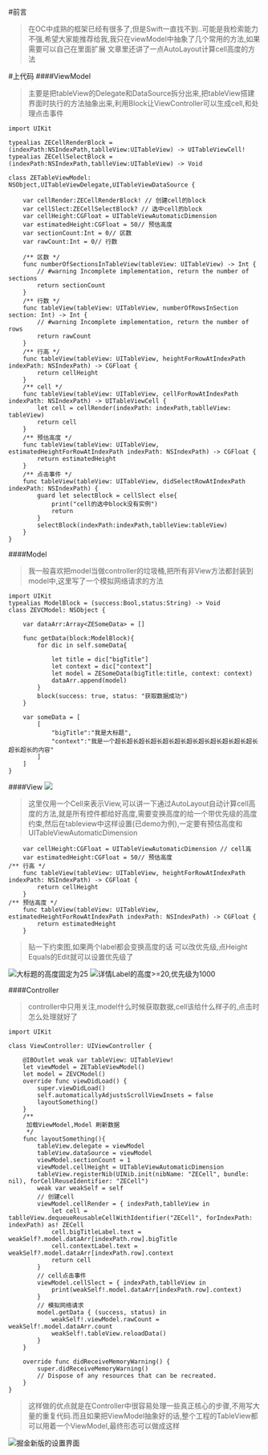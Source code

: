 #前言
>在OC中成熟的框架已经有很多了,但是Swift一直找不到..可能是我检索能力不强,希望大家能推荐给我,我只在viewModel中抽象了几个常用的方法,如果需要可以自己在里面扩展
文章里还讲了一点AutoLayout计算cell高度的方法

#上代码
####ViewModel
>主要是把tableView的Delegate和DataSource拆分出来,把tableView搭建界面时执行的方法抽象出来,利用Block让ViewController可以生成cell,和处理点击事件

```
import UIKit

typealias ZECellRenderBlock = (indexPath:NSIndexPath,tablleView:UITableView) -> UITableViewCell!
typealias ZECellSelectBlock = (indexPath:NSIndexPath,tablleView:UITableView) -> Void

class ZETableViewModel: NSObject,UITableViewDelegate,UITableViewDataSource {
    
    var cellRender:ZECellRenderBlock! // 创建cell的block
    var cellSlect:ZECellSelectBlock? // 选中cell的block
    var cellHeight:CGFloat = UITableViewAutomaticDimension
    var estimatedHeight:CGFloat = 50// 预估高度
    var sectionCount:Int = 0// 区数
    var rawCount:Int = 0// 行数
    
    /** 区数 */
    func numberOfSectionsInTableView(tableView: UITableView) -> Int {
        // #warning Incomplete implementation, return the number of sections
        return sectionCount
    }
    /** 行数 */
    func tableView(tableView: UITableView, numberOfRowsInSection section: Int) -> Int {
        // #warning Incomplete implementation, return the number of rows
        return rawCount
    }
    /** 行高 */
    func tableView(tableView: UITableView, heightForRowAtIndexPath indexPath: NSIndexPath) -> CGFloat {
        return cellHeight
    }
    /** cell */
    func tableView(tableView: UITableView, cellForRowAtIndexPath indexPath: NSIndexPath) -> UITableViewCell {
        let cell = cellRender(indexPath: indexPath,tablleView: tableView)
        return cell
    }
    /** 预估高度 */
    func tableView(tableView: UITableView, estimatedHeightForRowAtIndexPath indexPath: NSIndexPath) -> CGFloat {
        return estimatedHeight
    }
    /** 点击事件 */
    func tableView(tableView: UITableView, didSelectRowAtIndexPath indexPath: NSIndexPath) {
        guard let selectBlock = cellSlect else{
            print("cell的选中block没有实例")
            return
        }
        selectBlock(indexPath:indexPath,tablleView:tableView)
    }
}
```

####Model
>我一般喜欢把model当做controller的垃圾桶,把所有非View方法都封装到model中,这里写了一个模拟网络请求的方法

```
import UIKit
typealias ModelBlock = (success:Bool,status:String) -> Void
class ZEVCModel: NSObject {
    
    var dataArr:Array<ZESomeData> = []

    func getData(block:ModelBlock){
        for dic in self.someData{
            
            let title = dic["bigTitle"]
            let context = dic["context"]
            let model = ZESomeData(bigTitle:title, context: context)
            dataArr.append(model)
        }
        block(success: true, status: "获取数据成功")
    }
    
    var someData = [
        [
            "bigTitle":"我是大标题",
            "context":"我是一个超长超长超长超长超长超长超长超长超长超长超长超长超长超长的内容"
        ]
    ]
}
```

####View
![](http://upload-images.jianshu.io/upload_images/1298596-9566a33fee6a1c19.png?imageMogr2/auto-orient/strip%7CimageView2/2/w/1240)
>这里仅用一个Cell来表示View,可以讲一下通过AutoLayout自动计算cell高度的方法,就是所有控件都给好高度,需要变换高度的给一个带优先级的高度约束,然后在tableview中这样设置(已demo为例),一定要有预估高度和UITableViewAutomaticDimension

```
    var cellHeight:CGFloat = UITableViewAutomaticDimension // cell高
    var estimatedHeight:CGFloat = 50// 预估高度
/** 行高 */
    func tableView(tableView: UITableView, heightForRowAtIndexPath indexPath: NSIndexPath) -> CGFloat {
        return cellHeight
    }
/** 预估高度 */
    func tableView(tableView: UITableView, estimatedHeightForRowAtIndexPath indexPath: NSIndexPath) -> CGFloat {
        return estimatedHeight
    }
```
>贴一下约束图,如果两个label都会变换高度的话 可以改优先级,点Height Equals的Edit就可以设置优先级了

![大标题的高度固定为25](http://upload-images.jianshu.io/upload_images/1298596-ccbfe17c6f10a1f6.png?imageMogr2/auto-orient/strip%7CimageView2/2/w/1240)
![详情Label的高度>=20,优先级为1000](http://upload-images.jianshu.io/upload_images/1298596-9290a73c783fdc1a.png?imageMogr2/auto-orient/strip%7CimageView2/2/w/1240)


####Controller
>controller中只用关注,model什么时候获取数据,cell该给什么样子的,点击时怎么处理就好了

```
import UIKit

class ViewController: UIViewController {
    
    @IBOutlet weak var tableView: UITableView!
    let viewModel = ZETableViewModel()
    let model = ZEVCModel()
    override func viewDidLoad() {
        super.viewDidLoad()
        self.automaticallyAdjustsScrollViewInsets = false
        layoutSomething()
    }
    /**
     加载ViewModel,Model 刷新数据
     */
    func layoutSomething(){
        tableView.delegate = viewModel
        tableView.dataSource = viewModel
        viewModel.sectionCount = 1
        viewModel.cellHeight = UITableViewAutomaticDimension
        tableView.registerNib(UINib.init(nibName: "ZECell", bundle: nil), forCellReuseIdentifier: "ZECell")
        weak var weakSelf = self
        // 创建cell
        viewModel.cellRender = { indexPath,tablleView in
            let cell = tablleView.dequeueReusableCellWithIdentifier("ZECell", forIndexPath: indexPath) as! ZECell
            cell.bigTitleLabel.text = weakSelf?.model.dataArr[indexPath.row].bigTitle
            cell.contextLabel.text = weakSelf?.model.dataArr[indexPath.row].context
            return cell
        }
        // cell点击事件
        viewModel.cellSlect = { indexPath,tablleView in
            print(weakSelf!.model.dataArr[indexPath.row].context)
        }
        // 模拟网络请求
        model.getData { (success, status) in
            weakSelf!.viewModel.rawCount = weakSelf!.model.dataArr.count
            weakSelf!.tableView.reloadData()
        }
    }

    override func didReceiveMemoryWarning() {
        super.didReceiveMemoryWarning()
        // Dispose of any resources that can be recreated.
    }
}
```
>这样做的优点就是在Controller中很容易处理一些真正核心的步骤,不用写大量的重复代码.而且如果把ViewModel抽象好的话,整个工程的TableView都可以用着一个ViewModel,最终形态可以做成这样️


![掘金新版的设置界面](http://upload-images.jianshu.io/upload_images/1298596-fcba2e3c6157ed1e.png?imageMogr2/auto-orient/strip%7CimageView2/2/w/1240)
